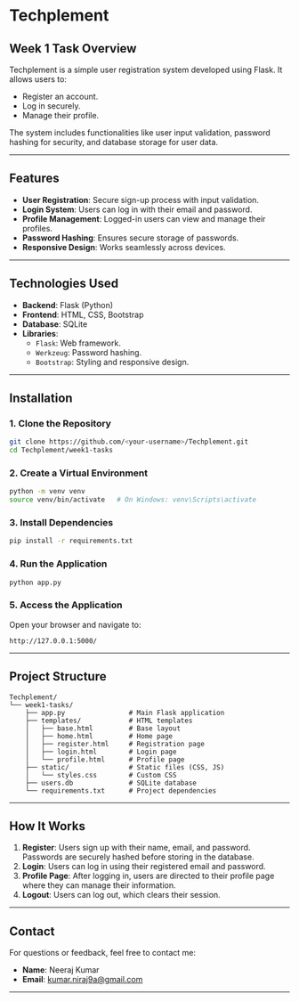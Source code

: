 # **Techplement**

## **Week 1 Task Overview**
Techplement is a simple user registration system developed using Flask. It allows users to:
- Register an account.
- Log in securely.
- Manage their profile.

The system includes functionalities like user input validation, password hashing for security, and database storage for user data.

---

## **Features**
- **User Registration**: Secure sign-up process with input validation.
- **Login System**: Users can log in with their email and password.
- **Profile Management**: Logged-in users can view and manage their profiles.
- **Password Hashing**: Ensures secure storage of passwords.
- **Responsive Design**: Works seamlessly across devices.

---

## **Technologies Used**
- **Backend**: Flask (Python)
- **Frontend**: HTML, CSS, Bootstrap
- **Database**: SQLite
- **Libraries**:
  - `Flask`: Web framework.
  - `Werkzeug`: Password hashing.
  - `Bootstrap`: Styling and responsive design.

---

## **Installation**

### **1. Clone the Repository**
```bash
git clone https://github.com/<your-username>/Techplement.git
cd Techplement/week1-tasks
```

### **2. Create a Virtual Environment**
```bash
python -m venv venv
source venv/bin/activate   # On Windows: venv\Scripts\activate
```

### **3. Install Dependencies**
```bash
pip install -r requirements.txt
```

### **4. Run the Application**
```bash
python app.py
```

### **5. Access the Application**
Open your browser and navigate to:
```
http://127.0.0.1:5000/
```

---

## **Project Structure**
```
Techplement/
└── week1-tasks/
    ├── app.py                # Main Flask application
    ├── templates/            # HTML templates
    │   ├── base.html         # Base layout
    │   ├── home.html         # Home page
    │   ├── register.html     # Registration page
    │   ├── login.html        # Login page
    │   └── profile.html      # Profile page
    ├── static/               # Static files (CSS, JS)
    │   └── styles.css        # Custom CSS
    ├── users.db              # SQLite database
    └── requirements.txt      # Project dependencies
```

---

## **How It Works**
1. **Register**: Users sign up with their name, email, and password. Passwords are securely hashed before storing in the database.
2. **Login**: Users can log in using their registered email and password.
3. **Profile Page**: After logging in, users are directed to their profile page where they can manage their information.
4. **Logout**: Users can log out, which clears their session.

---

## **Contact**
For questions or feedback, feel free to contact me:
- **Name**: Neeraj Kumar
- **Email**: [kumar.niraj9a@gmail.com](kumar.niraj9a@gmail.com)

---
